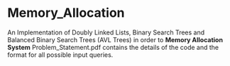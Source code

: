 # Memory_Allocation
An Implementation of Doubly Linked Lists, Binary Search Trees and Balanced Binary Search Trees (AVL Trees) in order to **Memory Allocation System**
Problem_Statement.pdf contains the details of the code and the format for all possible input queries.
